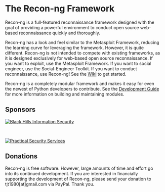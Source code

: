 # The Recon-ng Framework

Recon-ng is a full-featured reconnaissance framework designed with the goal of providing a powerful environment to conduct open source web-based reconnaissance quickly and thoroughly.

Recon-ng has a look and feel similar to the Metasploit Framework, reducing the learning curve for leveraging the framework. However, it is quite different. Recon-ng is not intended to compete with existing frameworks, as it is designed exclusively for web-based open source reconnaissance. If you want to exploit, use the Metasploit Framework. If you want to social engineer, use the Social-Engineer Toolkit. If you want to conduct reconnaissance, use Recon-ng! See the [Wiki](https://github.com/lanmaster53/recon-ng/wiki) to get started.

Recon-ng is a completely modular framework and makes it easy for even the newest of Python developers to contribute. See the [Development Guide](https://github.com/lanmaster53/recon-ng/wiki/Development-Guide) for more information on building and maintaining modules.

## Sponsors

[![Black Hills Information Security](https://www.blackhillsinfosec.com/wp-content/uploads/2016/03/BHIS-logo-web.png)](http://www.blackhillsinfosec.com)

<br>

[![Practical Security Services](https://www.lanmaster53.com/static/images/pages/company/banner.png)](http://www.practisec.com)

## Donations

Recon-ng is free software. However, large amounts of time and effort go into its continued development. If you are interested in financially supporting the development of Recon-ng, please send your donation to tjt1980[at]gmail.com via PayPal. Thank you.
